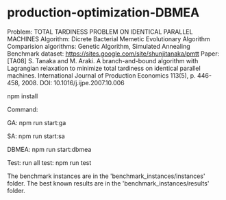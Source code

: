 # production-optimization-DBMEA
Problem: TOTAL TARDINESS PROBLEM ON IDENTICAL PARALLEL MACHINES
Algorithm: Dicrete Bacterial Memetic Evolutionary Algorithm
Comparision algorithms: Genetic Algorithm, Simulated Annealing
Benchmark dataset: https://sites.google.com/site/shunjitanaka/pmtt
Paper: [TA08] S. Tanaka and M. Araki. A branch-and-bound algorithm with Lagrangian relaxation to minimize total tardiness on identical parallel machines. International Journal of Production Economics 113(5), p. 446-458, 2008. DOI: 10.1016/j.ijpe.2007.10.006

npm install

Command:

GA: npm run start:ga
 
SA: npm run start:sa

DBMEA: npm run start:dbmea

Test:
run all test:
npm run test


The benchmark instances are in the 'benchmark_instances/instances' folder.
The best known results are in the 'benchmark_instances/results' folder.

        